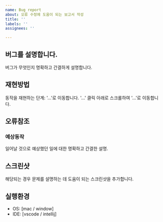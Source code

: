 ```yaml
---
name: Bug report
about: 오류 수정에 도움이 되는 보고서 작성
title: ''
labels: ''
assignees: ''

---
```


## 버그를 설명합니다.
버그가 무엇인지 명확하고 간결하게 설명합니다.

## 재현방법
동작을 재현하는 단계:
'...'로 이동합니다.
'...' 클릭
아래로 스크롤하여 '...'로 이동합니다.

## 오류참조
### 예상동작
일어날 것으로 예상했던 일에 대한 명확하고 간결한 설명.

## 스크린샷
해당되는 경우 문제를 설명하는 데 도움이 되는 스크린샷을 추가합니다.

## 실행환경
- OS: [mac / window]
- IDE: [vscode / intellij]
